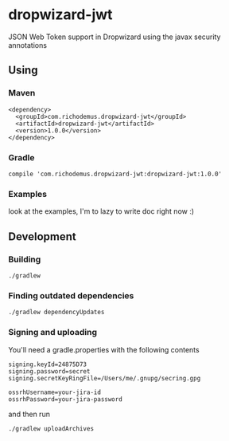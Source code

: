# dropwizard-jwt
JSON Web Token support in Dropwizard using the javax security annotations

## Using
### Maven
```
<dependency>
  <groupId>com.richodemus.dropwizard-jwt</groupId>
  <artifactId>dropwizard-jwt</artifactId>
  <version>1.0.0</version>
</dependency>
```
### Gradle
```
compile 'com.richodemus.dropwizard-jwt:dropwizard-jwt:1.0.0'
```
### Examples
look at the examples, I'm to lazy to write doc right now :)

## Development

### Building
```
./gradlew
```
    
### Finding outdated dependencies
```
./gradlew dependencyUpdates
```
    
### Signing and uploading
You'll need a gradle.properties with the following contents
```
signing.keyId=24875D73
signing.password=secret
signing.secretKeyRingFile=/Users/me/.gnupg/secring.gpg

ossrhUsername=your-jira-id
ossrhPassword=your-jira-password
```
and then run
```
./gradlew uploadArchives
```
